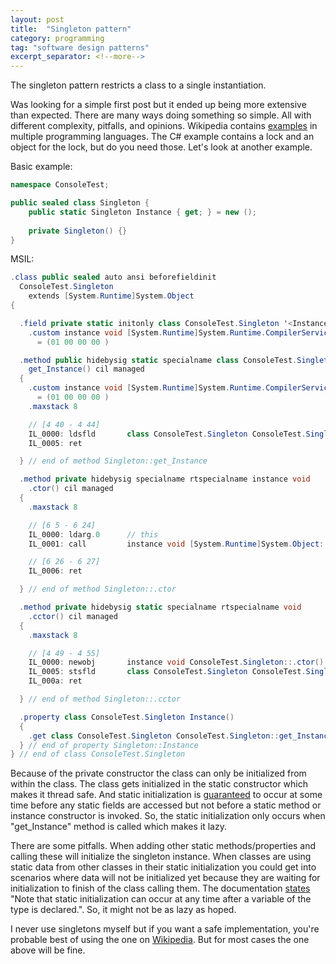 ```yaml
---
layout: post
title:  "Singleton pattern"
category: programming
tag: "software design patterns"
excerpt_separator: <!--more-->
---
```


The singleton pattern restricts a class to a single instantiation.

Was looking for a simple first post but it ended up being more extensive than expected. There are many ways doing something so simple. All with different complexity, pitfalls, and opinions. Wikipedia contains [examples][wikipedia-cs-example] in multiple programming languages. The C# example contains a lock and an object for the lock, but do you need those. Let's look at another example.
<!--more-->

Basic example:
```cs
namespace ConsoleTest;

public sealed class Singleton {
    public static Singleton Instance { get; } = new ();
    
    private Singleton() {}
}
```

MSIL:
```cs
.class public sealed auto ansi beforefieldinit
  ConsoleTest.Singleton
    extends [System.Runtime]System.Object
{

  .field private static initonly class ConsoleTest.Singleton '<Instance>k__BackingField'
    .custom instance void [System.Runtime]System.Runtime.CompilerServices.CompilerGeneratedAttribute::.ctor()
      = (01 00 00 00 )

  .method public hidebysig static specialname class ConsoleTest.Singleton
    get_Instance() cil managed
  {
    .custom instance void [System.Runtime]System.Runtime.CompilerServices.CompilerGeneratedAttribute::.ctor()
      = (01 00 00 00 )
    .maxstack 8

    // [4 40 - 4 44]
    IL_0000: ldsfld       class ConsoleTest.Singleton ConsoleTest.Singleton::'<Instance>k__BackingField'
    IL_0005: ret

  } // end of method Singleton::get_Instance

  .method private hidebysig specialname rtspecialname instance void
    .ctor() cil managed
  {
    .maxstack 8

    // [6 5 - 6 24]
    IL_0000: ldarg.0      // this
    IL_0001: call         instance void [System.Runtime]System.Object::.ctor()

    // [6 26 - 6 27]
    IL_0006: ret

  } // end of method Singleton::.ctor

  .method private hidebysig static specialname rtspecialname void
    .cctor() cil managed
  {
    .maxstack 8

    // [4 49 - 4 55]
    IL_0000: newobj       instance void ConsoleTest.Singleton::.ctor()
    IL_0005: stsfld       class ConsoleTest.Singleton ConsoleTest.Singleton::'<Instance>k__BackingField'
    IL_000a: ret

  } // end of method Singleton::.cctor

  .property class ConsoleTest.Singleton Instance()
  {
    .get class ConsoleTest.Singleton ConsoleTest.Singleton::get_Instance()
  } // end of property Singleton::Instance
} // end of class ConsoleTest.Singleton
```

Because of the private constructor the class can only be initialized from within the class. The class gets initialized in the static constructor which makes it thread safe. And static initialization is [guaranteed][static-init-source] to occur at some time before any static fields are accessed but not before a static method or instance constructor is invoked. So, the static initialization only occurs when "get_Instance" method is called which makes it lazy.

There are some pitfalls. When adding other static methods/properties and calling these will initialize the singleton instance. When classes are using static data from other classes in their static initialization you could get into scenarios where data will not be initialized yet because they are waiting for initialization to finish of the class calling them. The documentation [states][static-init-source] "Note that static initialization can occur at any time after a variable of the type is declared.". So, it might not be as lazy as hoped.

I never use singletons myself but if you want a safe implementation, you're probable best of using the one on [Wikipedia][wikipedia-cs-example]. But for most cases the one above will be fine.

[wikipedia-cs-example]: https://en.wikipedia.org/wiki/Singleton_pattern#C#
[static-init-source]: https://docs.microsoft.com/en-us/dotnet/fundamentals/code-analysis/quality-rules/ca1810